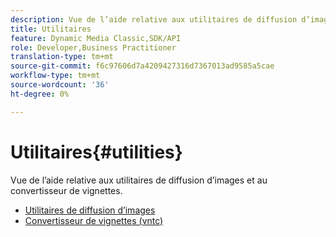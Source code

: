 ```yaml
---
description: Vue de l’aide relative aux utilitaires de diffusion d’images et au convertisseur de vignettes.
title: Utilitaires
feature: Dynamic Media Classic,SDK/API
role: Developer,Business Practitioner
translation-type: tm+mt
source-git-commit: f6c97606d7a4209427316d7367013ad9585a5cae
workflow-type: tm+mt
source-wordcount: '36'
ht-degree: 0%

---
```



# Utilitaires{#utilities}

Vue de l’aide relative aux utilitaires de diffusion d’images et au convertisseur de vignettes.

* [Utilitaires de diffusion d’images](/help/aem-is-ir-api/is-api/is-utils/utilities/c-utils-home.md)
* [Convertisseur de vignettes (vntc)](/help/aem-is-ir-api/utilities/c-ir-vignette-converter-vntc/c-ir-vignette-converter-vntc.md)
